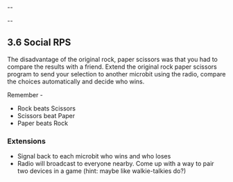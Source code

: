 --

--
## 3.6 Social RPS

The disadvantage of the original rock, paper scissors was that you had to compare the results with a friend.
Extend the original rock paper scissors program to send your selection to another microbit using the
radio, compare the choices automatically and decide who wins.

Remember -
* Rock beats Scissors
* Scissors beat Paper
* Paper beats Rock


### Extensions

* Signal back to each microbit who wins and who loses
* Radio will broadcast to everyone nearby. Come up with a way to pair two devices in a game (hint: maybe like walkie-talkies do?)
